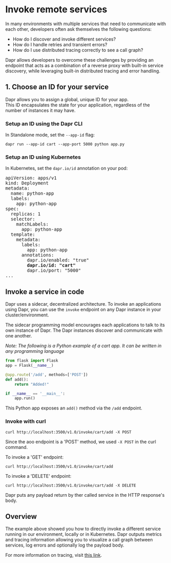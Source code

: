 # Invoke remote services

In many environments with multiple services that need to communicate with each other, developers often ask themselves the following questions:

* How do I discover and invoke different services?
* How do I handle retries and transient errors?
* How do I use distributed tracing correctly to see a call graph?

Dapr allows developers to overcome these challenges by providing an endpoint that acts as a combination of a reverse proxy with built-in service discovery, while leveraging built-in distributed tracing and error handling.

## 1. Choose an ID for your service

Dapr allows you to assign a global, unique ID for your app.<br>
This ID encapsulates the state for your application, regardless of the number of instances it may have.

### Setup an ID using the Dapr CLI

In Standalone mode, set the `--app-id` flag:

`dapr run --app-id cart --app-port 5000 python app.py`

### Setup an ID using Kubernetes

In Kubernetes, set the `dapr.io/id` annotation on your pod:

<pre>
apiVersion: apps/v1
kind: Deployment
metadata:
  name: python-app
  labels:
    app: python-app
spec:
  replicas: 1
  selector:
    matchLabels:
      app: python-app
  template:
    metadata:
      labels:
        app: python-app
      annotations:
        dapr.io/enabled: "true"
        <b>dapr.io/id: "cart"</b>
        dapr.io/port: "5000"
...
</pre>

## Invoke a service in code

Dapr uses a sidecar, decentralized architecture. To invoke an applications using Dapr, you can use the `invoke` endpoint on any Dapr instance in your cluster/environment.

The sidecar programming model encourages each applications to talk to its own instance of Dapr. The Dapr instances discover and communicate with one another.

*Note: The following is a Python example of a cart app. It can be written in any programming language*

```python
from flask import Flask
app = Flask(__name__)

@app.route('/add', methods=['POST'])
def add():
    return "Added!"

if __name__ == '__main__':
    app.run()
```

This Python app exposes an `add()` method via the `/add` endpoint.

### Invoke with curl

```
curl http://localhost:3500/v1.0/invoke/cart/add -X POST
```

Since the aoo endpoint is a 'POST' method, we used `-X POST` in the curl command.

To invoke a 'GET' endpoint:

```
curl http://localhost:3500/v1.0/invoke/cart/add
```

To invoke a 'DELETE' endpoint:

```
curl http://localhost:3500/v1.0/invoke/cart/add -X DELETE
```

Dapr puts any payload return by ther called service in the HTTP response's body.


## Overview

The example above showed you how to directly invoke a different service running in our environment, locally or in Kubernetes.
Dapr outputs metrics and tracing information allowing you to visualize a call graph between services, log errors and optionally log the payload body.

For more information on tracing, visit [this link](../../best-practices/troubleshooting/tracing.md).
